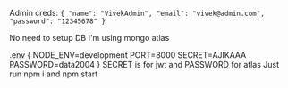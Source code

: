 Admin creds: 
`{
    "name": "VivekAdmin",
    "email": "vivek@admin.com",
    "password": "12345678"
}`

No need to setup DB 
I'm using mongo atlas

.env {
NODE_ENV=development
PORT=8000
SECRET=AJIKAAA 
PASSWORD=data2004
} 
SECRET is for jwt and PASSWORD for atlas
Just run npm i and npm start